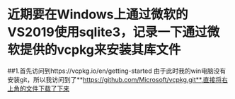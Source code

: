 # 近期要在Windows上通过微软的VS2019使用sqlite3，记录一下通过微软提供的vcpkg来安装其库文件
##1.首先访问到https://vcpkg.io/en/getting-started
  由于此时我的win电脑没有安装git，所以我访问到了**https://github.com/Microsoft/vcpkg.git**,直接将右上角的文件下载了下来
